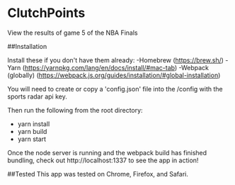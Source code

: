 # ClutchPoints
View the results of game 5 of the NBA Finals 

##Installation

Install these if you don't have them already: 
-Homebrew (https://brew.sh/)
-Yarn (https://yarnpkg.com/lang/en/docs/install/#mac-tab)
-Webpack (globally) (https://webpack.js.org/guides/installation/#global-installation)

You will need to create or copy a 'config.json' file into the /config with the sports radar api key.

Then run the following from the root directory:

- yarn install
- yarn build
- yarn start

Once the node server is running and the webpack build has finished bundling, check out http://localhost:1337 to see the app in action!

##Tested
This app was tested on Chrome, Firefox, and Safari.